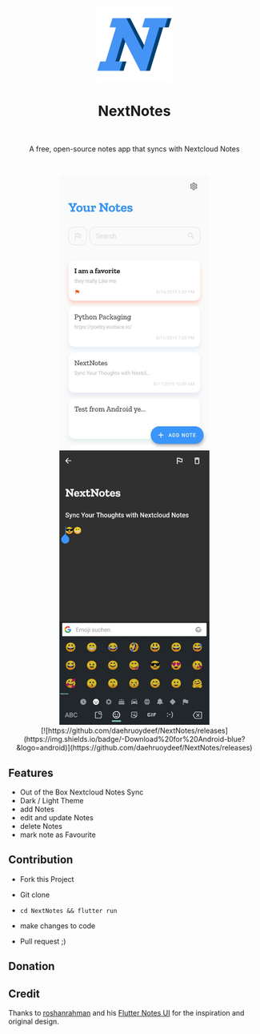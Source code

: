 <p align="center">
  <img alt="NextNotes" title="NextNotes" src="./github_assets/nextnotesicon.png" height="150">



<h1 align="center"> NextNotes </h1> <br>
<p align="center">
   A free, open-source notes app that syncs with Nextcloud Notes
</p>


<p align="center">
    <img alt="" title="NextNotes" src="https://img.shields.io/badge/Nextnotes-v.1.0-blue">
    <img alt="" title="NextNotes" src="https://img.shields.io/badge/License-Apache%202-blue">
    <img alt="" title="NextNotes" src="https://badges.frapsoft.com/os/v1/open-source.svg?v=103">
    <img alt="" title="NextNotes" src="https://img.shields.io/badge/Build%20with-Flutter-blue">

<p align="center">
	    <img alt="" title="NextNotes" src="./github_assets/home.jpg" width="300">
	    <img alt="" title="NextNotes" src="./github_assets/emoji.jpg" width="300">
<br>
[![https://github.com/daehruoydeef/NextNotes/releases](https://img.shields.io/badge/-Download%20for%20Android-blue?&logo=android)](https://github.com/daehruoydeef/NextNotes/releases)	
	<br>

## Features

* Out of the Box Nextcloud Notes Sync
* Dark / Light Theme
* add Notes
* edit and update Notes
* delete Notes
* mark note as Favourite


## Contribution

* Fork this Project

* Git clone

* ``` cd NextNotes && flutter run ``` 

* make changes to code

* Pull request ;)

## Donation


## Credit
Thanks to [roshanrahman](https://github.com/roshanrahman) and his [Flutter Notes UI](https://github.com/roshanrahman/flutter-notes-app) for the inspiration and original design.

  

  

   
